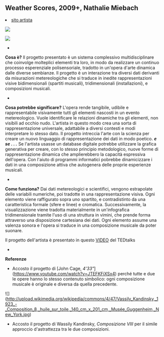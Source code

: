 ## Weather Scores, 2009+, Nathalie Miebach
<undefined><li>[sito artista](http://nathaliemiebach.com) </li></undefined>

![](https://hackpad-attachments.s3.amazonaws.com/hackpad.com_CVrwE72h0wl_p.345894_1426585822356_miebach1.jpg)

![](https://hackpad-attachments.s3.amazonaws.com/hackpad.com_CVrwE72h0wl_p.345894_1426585845255_musical10.jpg)

-

**Cosa è?**
Il progetto presentato è un sistema complessivo multidisciplinare che coinvolge molteplici elementi tra loro, in modo da realizzare un continuo processo esperenziale polisensoriale, tradotto in un'opera d'arte dinamica dalle diverse sembianze.
Il progetto è un interazione tra diversi dati derivanti da misurazioni metereologiche che si traduce in inedite rappresentazioni visive bidimensionali (spartiti musicali), tridimensionali (installazioni), e composizioni musicali.

-

**Cosa potrebbe significare?**
L'opera rende tangibile, udibile e rappresentabile visivamente tutti gli elementi nascosti in un evento metereologico. 
Vuole identificare le relazioni dinamiche tra gli elementi, non visibili ad occhio nudo. 
L'artista in questo modo crea una sorta di rappresentazione universale, adattabile a diversi contesti e modi interpretare lo stesso dato. Il progetto intreccia l'arte con la scienza per creare un nuovo linguaggio di rappresentazione dei dati in modo poetico.
***e se . . .***
Se l'artista usasse un database digitale potrebbe utilizzare la grafica generativa per creare, con lo stesso principio metodologico, nuove forme di rappresentazione dinamica che amplierebbero la capacità espressiva dell'opera. Con l'aiuto di programmi informatici pobrebbe dinamicizzare i dati in una composizione attiva che autogenera delle proprie esperienze musicali.

-

**Come funziona?**
Dai dati metereologici e scientifici, vengono estrapolate delle variabili numeriche, poi tradotte in una rappresentazione visiva. Ogni elemento viene raffigurato sopra uno spartito, e contradistinto da una caratteristica formale (sfere e linee) e cromatica. Successivamente, la visualizzazione viene tradotta materialmente in un'infografica tridimensionale tramite l'uso di una struttura in vimini, che prende forma attraverso una disposizione cartesiana dei dati. Ogni elemento assume una valenza sonora e l'opera si traduce in una composizione musicale da poter suonare.

Il progetto dell'artista è presentato in questo [VIDEO](http://www.ted.com/talks/nathalie_miebach?language=it#t-56636) del TEDtalks

-

**Referenze**
- Accosto il progetto di [John Cage, *4'33"*] (https://www.youtube.com/watch?v=JTEFKFiXSx4) perché tutte e due le opere hanno lo stesso contenuto simbolico: ogni composizione musicale è originale e diversa da quella precedente.

![] (http://upload.wikimedia.org/wikipedia/commons/4/47/Vassily_Kandinsky,_1923_-_Composition_8,_huile_sur_toile,_140_cm_x_201_cm,_Musée_Guggenheim,_New_York.jpg)
- Accosto il progetto di Wassily Kandinsky, *Composizione VIII* per il simile approccio d'astrattezza tra le due composizioni.
